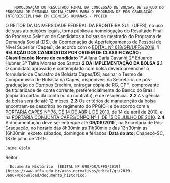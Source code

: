         HOMOLOGAÇÃO DO RESULTADO FINAL DA CONCESSÃO DE BOLSAS DE ESTUDO DO PROGRAMA DE DEMANDA SOCIAL/CAPES PARA O PROGRAMA DE PÓS-GRADUAÇÃO INTERDISCIPLINAR EM CIÊNCIAS HUMANAS - PPGICH  

 O REITOR DA UNIVERSIDADE FEDERAL DA FRONTEIRA SUL (UFFS), no uso de suas atribuições legais, torna pública a homologação do Resultado Final do Processo Seletivo de Candidatos a bolsas de mestrado do Programa de Demanda Social (DS), da Coordenação de Aperfeiçoamento de Pessoal de Nível Superior (Capes), de acordo com o [EDITAL Nº 618/GR/UFFS/2019](https://www.uffs.edu.br/atos-normativos/edital/gr/2019-0618).     **1**  **RELAÇÃO DOS CANDIDATOS POR ORDEM DE CLASSIFICAÇÃO** **:**      **Classificação**     **Nome do candidato**      1º    Allana Carla Cavanhi     2º    Eduardo Hubner     3º    Talita Moraes dos Santos        **2 DA IMPLEMENTAÇÃO DA BOLSA**   **2.1**  O candidato aprovado e contemplado com bolsa deverá preencher o formulário de Cadastro de Bolsista Capes/DS, assinar o Termo de Compromisso de Bolsista da Capes, disponíveis na Secretaria de pós-graduação do *Campus*  Erechim, entregar cópia de RG, CPF, comprovante de titularidade de conta corrente, preferencialmente do Banco do Brasil (cópia do cartão da conta ou do contrato), e de residência.  **2.2**  A vigência da bolsa será de até 12 meses.  **2.3**  Os critérios de manutenção da bolsa encontram-se descritos no regimento do PPGICH e de acordo com a [PORTARIA CAPES Nº 76, DE 14 DE ABRIL DE 2010](https://www.capes.gov.br/images/stories/download/legislacao/Portaria_076_RegulamentoDS.pdf), de 14 de abril de 2010, e na [PORTARIA CONJUNTA CAPES/CNPQ Nº 1, DE 15 DE JULHO DE 2010](https://www.capes.gov.br/images/stories/download/legislacao/Portarias_conjuntas_n_1_e_2_Capes-CNPq_15-07-2010.pdf).  **2.4**  A documentação deve ser entregue até **09/08/2019** , na Secretaria de Pós-Graduação, no horário das 8h30min as 11h30min e das 13h30min as 16h30min, exceto sábados, domingos e feriados.        **Data do ato:** Chapecó-SC, 18 de julho de 2019.   
 

    Jaime Giolo   
 Reitor 

      Documento Histórico  [EDITAL Nº 690/GR/UFFS/2019](https://www.uffs.edu.br/atos-normativos/edital/gr/2019-0690/@@download/documento_historico)     
      